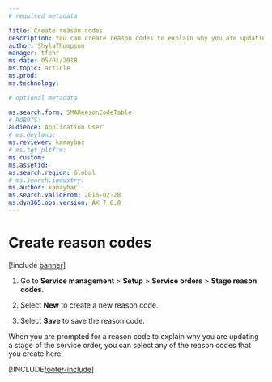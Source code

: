 ```yaml
---
# required metadata

title: Create reason codes   
description: You can create reason codes to explain why you are updating a stage of a service order. 
author: ShylaThompson
manager: tfehr
ms.date: 05/01/2018
ms.topic: article
ms.prod: 
ms.technology: 

# optional metadata

ms.search.form: SMAReasonCodeTable
# ROBOTS: 
audience: Application User
# ms.devlang: 
ms.reviewer: kamaybac
# ms.tgt_pltfrm: 
ms.custom: 
ms.assetid: 
ms.search.region: Global
# ms.search.industry: 
ms.author: kamaybac
ms.search.validFrom: 2016-02-28
ms.dyn365.ops.version: AX 7.0.0
---
```


# Create reason codes

[!include [banner](../includes/banner.md)]

1. Go to **Service management** \> **Setup** \> **Service orders** \> **Stage reason codes**.

1. Select **New** to create a new reason code.

1. Select **Save** to save the reason code.

When you are prompted for a reason code to explain why you are updating a stage of the service order, you can select any of the reason codes that you create here.

[!INCLUDE[footer-include](../../includes/footer-banner.md)]

